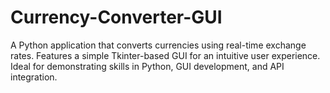 # Currency-Converter-GUI
A Python application that converts currencies using real-time exchange rates. Features a simple Tkinter-based GUI for an intuitive user experience. Ideal for demonstrating skills in Python, GUI development, and API integration.
